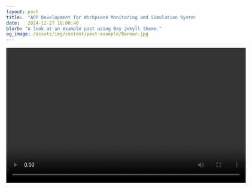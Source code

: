 ```yaml
---
layout: post
title:  "APP Development for Workpiece Monitoring and Simulation System"
date:   2024-12-27 10:00:40
blurb: "A look at an example post using Bay Jekyll theme."
og_image: /assets/img/content/post-example/Banner.jpg
---
```



<video width="640" height="360" controls>
  <source src="{{ "/assets/videos/appdetect.mp4" | relative_url }}" type="video/mp4">
  <source src="{{ "/assets/videos/appdetect.ogg" | relative_url }}" type="video/ogg">
  Your browser does not support the video tag.
</video>



